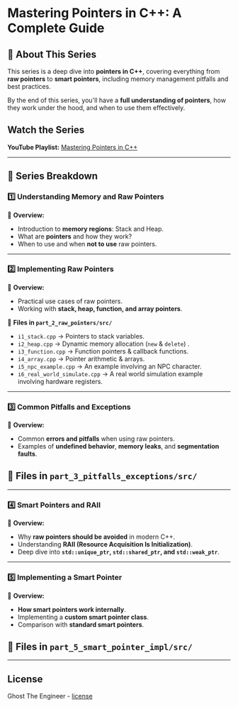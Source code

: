 # Mastering Pointers in C++: A Complete Guide

## 📌 About This Series
This series is a deep dive into **pointers in C++**, covering everything from **raw pointers** to **smart pointers**, including memory management pitfalls and best practices. 

By the end of this series, you'll have a **full understanding of pointers**, how they work under the hood, and when to use them effectively.

## Watch the Series
**YouTube Playlist:** [Mastering Pointers in C++](https://www.youtube.com/playlist?list=PLo5QxxWWNpBhhi0zke-O5QKYJnMUNxsDE)

---

## 📂 Series Breakdown
### **1️⃣ Understanding Memory and Raw Pointers**
📌 **Overview:**  
- Introduction to **memory regions**: Stack and Heap.  
- What are **pointers** and how they work?  
- When to use and when **not to use** raw pointers.  

---

### **2️⃣ Implementing Raw Pointers**
📌 **Overview:**  
- Practical use cases of raw pointers.  
- Working with **stack, heap, function, and array pointers**.  

📌 **Files in `part_2_raw_pointers/src/`**
- `i1_stack.cpp` → Pointers to stack variables. 
- `i2_heap.cpp` → Dynamic memory allocation (`new` & `delete`) .
- `i3_function.cpp` → Function pointers & callback functions. 
- `i4_array.cpp` → Pointer arithmetic & arrays.
- `i5_npc_example.cpp` → An example involving an NPC character.
- `i6_real_world_simulate.cpp` → A real world simulation example involving hardware registers.

---

### **3️⃣ Common Pitfalls and Exceptions**
📌 **Overview:**  
- Common **errors and pitfalls** when using raw pointers.  
- Examples of **undefined behavior**, **memory leaks**, and **segmentation faults**.  

📌 **Files in `part_3_pitfalls_exceptions/src/`**
- 

---

### **4️⃣ Smart Pointers and RAII**
📌 **Overview:**  
- Why **raw pointers should be avoided** in modern C++.  
- Understanding **RAII (Resource Acquisition Is Initialization)**.  
- Deep dive into **`std::unique_ptr`, `std::shared_ptr`, and `std::weak_ptr`**.  

---

### **5️⃣ Implementing a Smart Pointer**
📌 **Overview:**  
- **How smart pointers work internally**.  
- Implementing a **custom smart pointer class**.  
- Comparison with **standard smart pointers**.  

📌 **Files in `part_5_smart_pointer_impl/src/`**
- 

---

## License

Ghost The Engineer - [license](/LICENSE)
